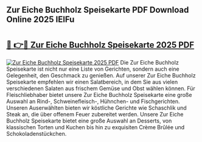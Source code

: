 ## Zur Eiche Buchholz Speisekarte PDF Download Online 2025 IElFu

# <h2><a href="http://gc8z8o4.nevu.top/?p=Zur+Eiche+Buchholz+Speisekarte">🔗 👉🔴 Zur Eiche Buchholz Speisekarte 2025 PDF</a></h2>

[![Zur Eiche Buchholz Speisekarte 2025 PDF](https://i.imgur.com/dBaPXMq.png)](http://gc8z8o4.nevu.top/?p=Zur+Eiche+Buchholz+Speisekarte)
Die Zur Eiche Buchholz Speisekarte ist nicht nur eine Liste von Gerichten, sondern auch eine Gelegenheit, den Geschmack zu genießen. Auf unserer Zur Eiche Buchholz Speisekarte empfehlen wir einen Salatbereich, in dem Sie aus vielen verschiedenen Salaten aus frischem Gemüse und Obst wählen können. Für Fleischliebhaber bietet unsere Zur Eiche Buchholz Speisekarte eine große Auswahl an Rind-, Schweinefleisch-, Hühnchen- und Fischgerichten. Unseren Auserwählten bieten wir köstliche Gerichte wie Schaschlik und Steak an, die über offenem Feuer zubereitet werden. Unsere Zur Eiche Buchholz Speisekarte bietet eine große Auswahl an Desserts, von klassischen Torten und Kuchen bis hin zu exquisiten Crème Brûlée und Schokoladenstückchen.
